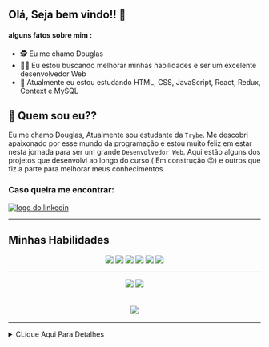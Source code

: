 ## Olá, Seja bem vindo!! :hugs:

#### alguns fatos sobre mim : 

- :detective:  Eu me chamo Douglas
- :mage_man:  Eu estou buscando melhorar minhas habilidades e ser um excelente desenvolvedor Web
- :mechanical_arm:  Atualmente eu estou estudando HTML, CSS, JavaScript, React, Redux, Context e MySQL


## :thinking: Quem sou eu??

  Eu me chamo Douglas, Atualmente sou estudante da `Trybe`. Me descobri apaixonado por esse mundo da programação e
estou muito feliz em estar nesta jornada para ser um grande `Desenvolvedor Web`. Aqui estão alguns dos projetos que
desenvolvi ao longo do curso ( Em construção :wink:) e outros que fiz a parte para melhorar meus conhecimentos.

### Caso queira me encontrar:
<a href="https://www.linkedin.com/in/douglassf/" target="_blank">
  <img src="https://cdn-icons-png.flaticon.com/512/1383/1383262.png" alt="logo do linkedin" width="40">
</a>

---

## Minhas Habilidades
<p align="center">
<img src="https://cdn.jsdelivr.net/gh/devicons/devicon/icons/html5/html5-original-wordmark.svg" width="60" style="max-width:100%; margin 0 2px;" /></img>
<img src="https://cdn.jsdelivr.net/gh/devicons/devicon/icons/css3/css3-original-wordmark.svg" width="60"  style="max-width:100%; margin 0 2px;" /></img>
<img src="https://cdn.jsdelivr.net/gh/devicons/devicon/icons/javascript/javascript-original.svg" width="50" style="max-width:100%; margin 0 2px;"/></img>
<img src="https://cdn.jsdelivr.net/gh/devicons/devicon/icons/react/react-original.svg" width="50" style="max-width:100%; margin 0 2px;"/></img>
<img src="https://cdn.jsdelivr.net/gh/devicons/devicon/icons/redux/redux-original.svg" width="50"  style="max-width:100%; margin 0 2px;" /></img>
<img src="https://cdn.jsdelivr.net/gh/devicons/devicon/icons/mysql/mysql-original-wordmark.svg" width="70"  style="max-width:100%; margin 0 2px;" /></img>
</p>

---

<div align="center">
<img src="https://github-readme-stats.vercel.app/api/top-langs/?username=DouglasSantosF&layout=compact" width="400px"> </img>
<img src="https://github-readme-stats.vercel.app/api?username=DouglasSantosF&show_icons=true&theme=radical" width="400px"> </img>
</div>

</br>
</br>


<div align="center">
<img src="https://media2.giphy.com/media/ZFR9UV7j0pkSC8mdzi/giphy.gif" width="500"> </img>
</div>

---

<details>
     <summary> CLique Aqui Para Detalhes </summary>
  
<!--START_SECTION:waka-->
![Code Time](http://img.shields.io/badge/Code%20Time-0%20secs-blue)

![Profile Views](http://img.shields.io/badge/Profile%20Views-0-blue)

**🐱 My GitHub Data** 

> 🏆 38 Contributions in the Year 2022
 > 
> 📦 169.4 kB Used in GitHub's Storage 
 > 
> 🚫 Not Opted to Hire
 > 
> 📜 23 Public Repositories 
 > 
> 🔑 9 Private Repositories  
 > 
**I'm an Early 🐤** 

```text
🌞 Morning    48 commits     ██░░░░░░░░░░░░░░░░░░░░░░░   11.29% 
🌆 Daytime    191 commits    ███████████░░░░░░░░░░░░░░   44.94% 
🌃 Evening    172 commits    ██████████░░░░░░░░░░░░░░░   40.47% 
🌙 Night      14 commits     ░░░░░░░░░░░░░░░░░░░░░░░░░   3.29%

```
📅 **I'm Most Productive on Thursday** 

```text
Monday       64 commits     ███░░░░░░░░░░░░░░░░░░░░░░   15.06% 
Tuesday      62 commits     ███░░░░░░░░░░░░░░░░░░░░░░   14.59% 
Wednesday    66 commits     ████░░░░░░░░░░░░░░░░░░░░░   15.53% 
Thursday     73 commits     ████░░░░░░░░░░░░░░░░░░░░░   17.18% 
Friday       60 commits     ███░░░░░░░░░░░░░░░░░░░░░░   14.12% 
Saturday     53 commits     ███░░░░░░░░░░░░░░░░░░░░░░   12.47% 
Sunday       47 commits     ██░░░░░░░░░░░░░░░░░░░░░░░   11.06%

```


📊 **This Week I Spent My Time On** 

```text
⌚︎ Time Zone: America/Sao_Paulo

💬 Programming Languages: 
TypeScript               6 hrs 37 mins       █████████░░░░░░░░░░░░░░░░   39.25% 
Markdown                 5 hrs 52 mins       ████████░░░░░░░░░░░░░░░░░   34.8% 
JavaScript               2 hrs 19 mins       ███░░░░░░░░░░░░░░░░░░░░░░   13.75% 
JSON                     51 mins             █░░░░░░░░░░░░░░░░░░░░░░░░   5.12% 
CSS                      50 mins             █░░░░░░░░░░░░░░░░░░░░░░░░   4.95%

🔥 Editors: 
VS Code                  16 hrs 52 mins      █████████████████████████   100.0%

🐱‍💻 Projects: 
sd-016-b-trybe-futebol-cl6 hrs 52 mins       ██████████░░░░░░░░░░░░░░░   40.8% 
sd-013-a-project-recipes-1 hr 47 mins        ██░░░░░░░░░░░░░░░░░░░░░░░   10.67% 
sd-013-a-project-frontend1 hr 45 mins        ██░░░░░░░░░░░░░░░░░░░░░░░   10.45% 
sd-013-a-project-starwars1 hr 39 mins        ██░░░░░░░░░░░░░░░░░░░░░░░   9.84% 
moviecards               1 hr 34 mins        ██░░░░░░░░░░░░░░░░░░░░░░░   9.33%

💻 Operating System: 
Linux                    16 hrs 52 mins      █████████████████████████   100.0%

```

**I Mostly Code in JavaScript** 

```text
JavaScript               20 repos            ████████████████████░░░░░   83.33% 
HTML                     4 repos             ████░░░░░░░░░░░░░░░░░░░░░   16.67%

```


**Timeline**

![Chart not found](https://raw.githubusercontent.com/DouglasSantosF/DouglasSantosF/main/charts/bar_graph.png) 


 Last Updated on 20/06/2022 18:56:15 UTC
<!--END_SECTION:waka-->
</details>  
